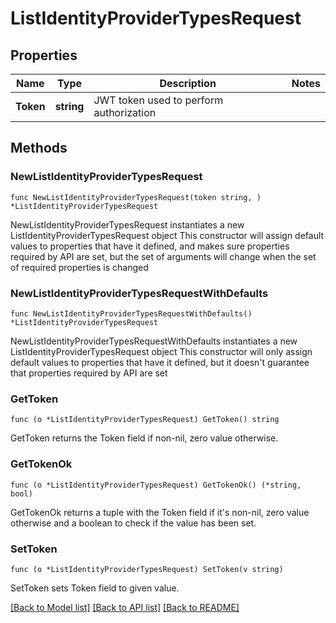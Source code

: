 # ListIdentityProviderTypesRequest

## Properties

Name | Type | Description | Notes
------------ | ------------- | ------------- | -------------
**Token** | **string** | JWT token used to perform authorization | 

## Methods

### NewListIdentityProviderTypesRequest

`func NewListIdentityProviderTypesRequest(token string, ) *ListIdentityProviderTypesRequest`

NewListIdentityProviderTypesRequest instantiates a new ListIdentityProviderTypesRequest object
This constructor will assign default values to properties that have it defined,
and makes sure properties required by API are set, but the set of arguments
will change when the set of required properties is changed

### NewListIdentityProviderTypesRequestWithDefaults

`func NewListIdentityProviderTypesRequestWithDefaults() *ListIdentityProviderTypesRequest`

NewListIdentityProviderTypesRequestWithDefaults instantiates a new ListIdentityProviderTypesRequest object
This constructor will only assign default values to properties that have it defined,
but it doesn't guarantee that properties required by API are set

### GetToken

`func (o *ListIdentityProviderTypesRequest) GetToken() string`

GetToken returns the Token field if non-nil, zero value otherwise.

### GetTokenOk

`func (o *ListIdentityProviderTypesRequest) GetTokenOk() (*string, bool)`

GetTokenOk returns a tuple with the Token field if it's non-nil, zero value otherwise
and a boolean to check if the value has been set.

### SetToken

`func (o *ListIdentityProviderTypesRequest) SetToken(v string)`

SetToken sets Token field to given value.



[[Back to Model list]](../README.md#documentation-for-models) [[Back to API list]](../README.md#documentation-for-api-endpoints) [[Back to README]](../README.md)


